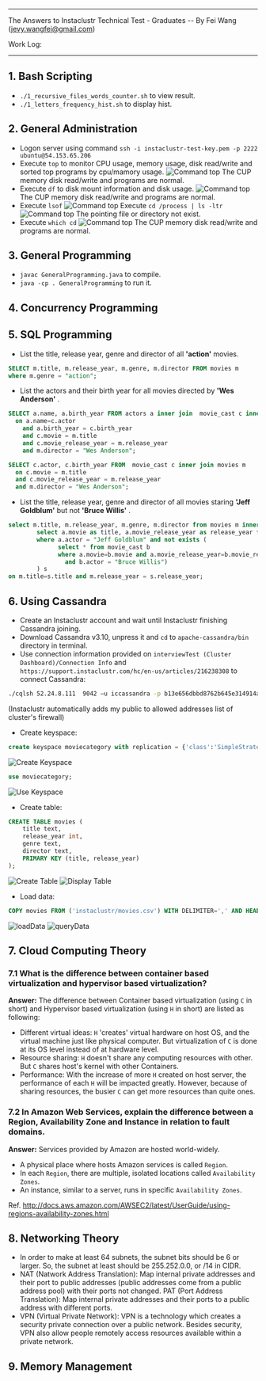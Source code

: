 -----------------
The Answers to Instaclustr Technical Test - Graduates
-- By Fei Wang (jevy.wangfei@gmail.com)

Work Log:


-----------------
## 1. Bash Scripting
* `./1_recursive_files_words_counter.sh` to view result.
* `./1_letters_frequency_hist.sh` to display hist.

## 2. General Administration
* Logon server using command `ssh -i instaclustr-test-key.pem -p 2222 ubuntu@54.153.65.206`
* Execute `top` to monitor CPU usage, memory usage, disk read/write and sorted top programs by cpu/mamory usage.
![Command top](img/admin_top.png)
The CUP memory disk read/write and programs are normal.
* Execute `df` to disk mount information and disk usage.
![Command top](img/admin_df.png)
The CUP memory disk read/write and programs are normal.
* Execute `lsof`
![Command top](img/admin_lsof.png)
Execute `cd /process | ls -ltr`
![Command top](img/admin_cd.png)
The pointing file or directory not exist.
* Execute `which cd`
![Command top](img/admin_ls.png)
The CUP memory disk read/write and programs are normal.


## 3. General Programming
* `javac GeneralProgramming.java` to compile.
*  `java -cp . GeneralProgramming` to run it.

## 4. Concurrency Programming


## 5. SQL Programming

* List the title, release year, genre and director of all  **'action'**  movies.
```sql
SELECT m.title, m.release_year, m.genre, m.director FROM movies m
where m.genre = "action";
```
* List the actors and their birth year for all movies directed by  **'Wes Anderson'** .
```sql
SELECT a.name, a.birth_year FROM actors a inner join  movie_cast c inner join movies m  
  on a.name=c.actor
    and a.birth_year = c.birth_year
    and c.movie = m.title
    and c.movie_release_year = m.release_year
    and m.director = "Wes Anderson";
```

```sql
SELECT c.actor, c.birth_year FROM  movie_cast c inner join movies m  
  on c.movie = m.title
  and c.movie_release_year = m.release_year
  and m.director = "Wes Anderson";
```
* List the title, release year, genre and director of all movies staring  **'Jeff Goldblum'** but not  **'Bruce Willis'** .
```sql
select m.title, m.release_year, m.genre, m.director from movies m inner join (
        select a.movie as title, a.movie_release_year as release_year from movie_cast a
        where a.actor = "Jeff Goldblum" and not exists (
              select * from movie_cast b
              where a.movie=b.movie and a.movie_release_year=b.movie_release_year
                and b.actor = "Bruce Willis")
        ) s
on m.title=s.title and m.release_year = s.release_year;
```

## 6. Using Cassandra
* Create an Instaclustr account and wait until Instaclustr finishing Cassandra joining.
* Download Cassandra v3.10, unpress it and `cd` to `apache-cassandra/bin` directory in terminal.
* Use connection information provided on `interviewTest (Cluster Dashboard)/Connection Info` and `https://support.instaclustr.com/hc/en-us/articles/216238308` to connect Cassandra:

```bash
./cqlsh 52.24.8.111  9042 –u iccassandra -p b13e656dbbd8762b645e314914a4165f
```
 (Instaclustr automatically adds my public to allowed addresses list of cluster's firewall)

* Create keyspace:
```sql
create keyspace moviecategory with replication = {'class':'SimpleStrategy','replication_factor':3};
```
![Create Keyspace](img/createKeyspace.png)

```sql
use moviecategory;
```
![Use Keyspace](img/useKeyspace.png)

* Create table:
```sql
CREATE TABLE movies (
	title text,
	release_year int,
	genre text,
	director text,
	PRIMARY KEY (title, release_year)
);
```
![Create Table](img/createTable.png)
![Display Table](img/displayTable.png)
* Load data:
```sql
COPY movies FROM ('instaclustr/movies.csv') WITH DELIMITER=',' AND HEADER='true';
```
![loadData](img/loadData.png)
![queryData](img/queryData.png)

## 7. Cloud Computing Theory
### 7.1 What is the difference between container based virtualization and hypervisor based virtualization?
**Answer:** The difference between Container based virtualization (using `C` in short) and Hypervisor based virtualization (using `H` in short) are listed as following:
 - Different virtual ideas: `H` 'creates' virtual hardware on host OS, and the virtual machine just like physical computer. But virtualization of `C` is done at its OS level instead of at hardware level.
 - Resource sharing: `H` doesn't share any computing resources with other. But `C` shares host's kernel with other Containers.
 - Performance: With the increase of more `H` created on host server, the performance of each `H` will be impacted greatly.  However, because of sharing resources, the busier `C` can get more resources than quite ones.


### 7.2 In Amazon Web Services, explain the difference between a Region, Availability Zone and Instance in relation to fault domains.
**Answer:** Services provided by Amazon are hosted world-widely.
* A physical place where hosts Amazon services is called `Region`.
* In each `Region`, there are multiple, isolated locations called `Availability Zones`.
* An instance, similar to a server, runs in specific `Availability Zones`.

Ref. http://docs.aws.amazon.com/AWSEC2/latest/UserGuide/using-regions-availability-zones.html


## 8. Networking Theory
* In order to make at least 64 subnets, the subnet bits should be 6 or larger. So, the subnet at least should be 255.252.0.0, or /14 in CIDR.
* NAT (Natwork Address Translation): Map internal private addresses and their port to public addresses (public addresses come from a public address pool) with their ports not changed.
   PAT (Port Address Translation): Map internal private addresses and their ports to a public address with different ports.  
* VPN (Virtual Private Network): VPN is a technology which creates a security private connection over a public  network. Besides security, VPN also allow people remotely access resources available within a private network.

## 9. Memory Management
